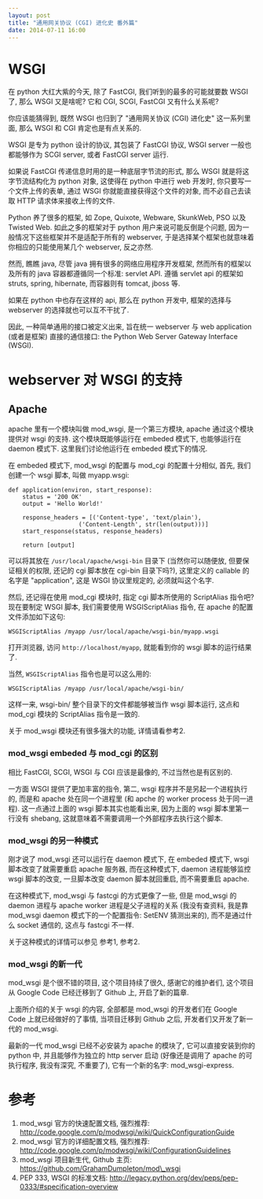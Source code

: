 ```yaml
---
layout: post
title: "通用网关协议 (CGI) 进化史 番外篇"
date: 2014-07-11 16:00
---
```


# WSGI

在 python 大红大紫的今天, 除了 FastCGI, 我们听到的最多的可能就要数 WSGI 了, 那么 WSGI 又是啥呢? 它和 CGI, SCGI, FastCGI 又有什么关系呢?

你应该能猜得到, 既然 WSGI 也归到了 "通用网关协议 (CGI) 进化史" 这一系列里面, 那么 WSGI 和 CGI 肯定也是有点关系的.


WSGI 是专为 python 设计的协议, 其包装了 FastCGI 协议, WSGI server 一般也都能够作为 SCGI server, 或者 FastCGI server 运行. 

如果说 FastCGI 传递信息时用的是一种底层字节流的形式, 那么 WSGI 就是将这字节流结构化为 python 对象, 这使得在 python 中进行 web 开发时, 你只要写一个文件上传的表单, 通过 WSGI 你就能直接获得这个文件的对象, 而不必自己去读取 HTTP 请求体来接收上传的文件.

Python 养了很多的框架, 如 Zope, Quixote, Webware, SkunkWeb, PSO 以及 Twisted Web. 如此之多的框架对于 python 用户来说可能反倒是个问题, 因为一般情况下这些框架并不是适配于所有的 webserver, 于是选择某个框架也就意味着你相应的只能使用某几个 webserver, 反之亦然.

然而, 瞧瞧 java, 尽管 java 拥有很多的网络应用程序开发框架, 然而所有的框架以及所有的 java 容器都遵循同一个标准: servlet API. 遵循 servlet api 的框架如 struts, spring, hibernate, 而容器则有 tomcat, jboss 等.

如果在 python 中也存在这样的 api, 那么在 python 开发中, 框架的选择与 webserver 的选择就也可以互不干扰了.

因此, 一种简单通用的接口被定义出来, 旨在统一 webserver 与 web application (或者是框架) 直接的通信接口: the Python Web Server Gateway Interface (WSGI).

# webserver 对 WSGI 的支持

## Apache

apache 里有一个模块叫做 mod\_wsgi, 是一个第三方模块, apache 通过这个模块提供对 wsgi 的支持. 这个模块既能够运行在 embeded 模式下, 也能够运行在 daemon 模式下. 这里我们讨论他运行在 embeded 模式下的情况.

在 embeded 模式下, mod\_wsgi 的配置与 mod\_cgi 的配置十分相似, 首先, 我们创建一个 wsgi 脚本, 叫做 myapp.wsgi:

    def application(environ, start_response):
        status = '200 OK'
        output = 'Hello World!'

        response_headers = [('Content-type', 'text/plain'),
                        ('Content-Length', str(len(output)))]
        start_response(status, response_headers)

        return [output]

可以将其放在 `/usr/local/apache/wsgi-bin` 目录下 (当然你可以随便放, 但要保证相关的权限, 还记的 cgi 脚本放在 cgi-bin 目录下吗?), 这里定义的 callable 的名字是 "application", 这是 WSGI 协议里规定的, 必须就叫这个名字.

然后, 还记得在使用 mod\_cgi 模块时, 指定 cgi 脚本所使用的 ScriptAlias 指令吧? 现在要制定 WSGI 脚本, 我们需要使用 WSGIScriptAlias 指令, 在 apache 的配置文件添加如下这句:

    WSGIScriptAlias /myapp /usr/local/apache/wsgi-bin/myapp.wsgi

打开浏览器, 访问 `http://localhost/myapp`, 就能看到你的 wsgi 脚本的运行结果了.

当然, `WSGIScriptAlias` 指令也是可以这么用的:

    WSGIScriptAlias /myapp /usr/local/apache/wsgi-bin/

这样一来, wsgi-bin/ 整个目录下的文件都能够被当作 wsgi 脚本运行, 这点和 mod\_cgi 模块的 ScriptAlias 指令是一致的.

关于 mod\_wsgi 模块还有很多强大的功能, 详情请看参考2.

### mod\_wsgi embeded 与 mod\_cgi 的区别

相比 FastCGI, SCGI, WSGI 与 CGI 应该是最像的, 不过当然也是有区别的. 

一方面 WSGI 提供了更加丰富的指令, 第二, wsgi 程序并不是另起一个进程执行的, 而是和 apache 处在同一个进程里 (和 apche 的 worker process 处于同一进程). 这一点通过上面的 wsgi 脚本其实也能看出来, 因为上面的 wsgi 脚本里第一行没有 shebang, 这就意味着不需要调用一个外部程序去执行这个脚本.

### mod\_wsgi 的另一种模式

刚才说了 mod\_wsgi 还可以运行在 daemon 模式下, 在 embeded 模式下, wsgi 脚本改变了就需要重启 apache 服务器, 而在这种模式下, daemon 进程能够监控 wsgi 脚本的改变, 一旦脚本改变 daemon 脚本就回重启, 而不需要重启 apache.

在这种模式下, mod\_wsgi 与 fastcgi 的方式更像了一些, 但是 mod\_wsgi 的 daemon 进程与 apache worker 进程是父子进程的关系 (我没有查资料, 我是靠 mod\_wsgi daemon 模式下的一个配置指令: SetENV 猜测出来的), 而不是通过什么 socket 通信的, 这点与 fastcgi 不一样.

关于这种模式的详情可以参见 参考1, 参考2.

### mod\_wsgi 的新一代

mod\_wsgi 是个很不错的项目, 这个项目持续了很久, 感谢它的维护者们, 这个项目从 Google Code 已经迁移到了 Github 上, 开启了新的篇章.

上面所介绍的关于 wsgi 的内容, 全部都是 mod\_wsgi 的开发者们在 Google Code 上就已经做好的了事情, 当项目迁移到 Github 之后, 开发者们又开发了新一代的 mod\_wsgi.

最新的一代 mod\_wsgi 已经不必安装为 apache 的模块了, 它可以直接安装到你的 python 中, 并且能够作为独立的 http server 启动 (好像还是调用了 apache 的可执行程序, 我没有深究, 不重要了), 它有一个新的名字: mod\_wsgi-express.

# 参考

1.  mod\_wsgi 官方的快速配置文档, 强烈推荐: http://code.google.com/p/modwsgi/wiki/QuickConfigurationGuide
2.  mod\_wsgi 官方的详细配置文档, 强烈推荐: http://code.google.com/p/modwsgi/wiki/ConfigurationGuidelines
3.  mod\_wsgi 项目新生代, Github 主页: https://github.com/GrahamDumpleton/mod\_wsgi
4.  PEP 333, WSGI 的标准文档: http://legacy.python.org/dev/peps/pep-0333/#specification-overview
